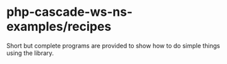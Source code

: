 # php-cascade-ws-ns-examples/recipes
Short but complete programs are provided to show how to do simple things using the library.